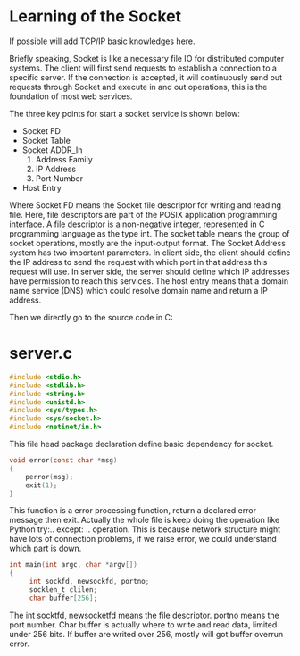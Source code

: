 # Learning of the Socket 
If possible will add TCP/IP basic knowledges here.

Briefly speaking, Socket is like a necessary file IO for distributed computer systems. The client will first send requests to establish a connection to a specific server. If the connection is accepted, it will continuously send out requests through Socket and execute in and out operations, this is the foundation of most web services.   

The  three key points for start a socket service is shown below:  
  + Socket FD
  + Socket Table
  + Socket ADDR_In 
      1. Address Family
      2. IP Address
      3. Port Number 
  + Host Entry  
 
Where Socket FD means the Socket file descriptor for writing and reading file. Here, file descriptors are part of the POSIX application programming interface. A file descriptor is a non-negative integer, represented in C programming language as the type int. The socket table means the group of socket operations, mostly are the input-output format. The Socket Address system has two important parameters.  In client side, the client should define the IP address to send the request with which port in that address this request will use. In server side, the server should define which IP addresses have permission to reach this services. The host entry means that a domain name service (DNS) which could resolve domain name and return a IP address. 

Then we directly go to the source code in C:
# server.c
```C
#include <stdio.h>
#include <stdlib.h>
#include <string.h>
#include <unistd.h>
#include <sys/types.h> 
#include <sys/socket.h>
#include <netinet/in.h>
```
This file head package declaration define basic dependency for socket.
```C
void error(const char *msg)
{
    perror(msg);
    exit(1);
}
```
This function is a error processing function, return a declared error message then exit. Actually the whole file is keep doing the operation like Python try:.. except: .. operation. This is because network structure might have lots of connection problems, if we raise error, we could understand which part is down. 

```C
int main(int argc, char *argv[])
{
     int sockfd, newsockfd, portno;
     socklen_t clilen;
     char buffer[256];
```

The int socktfd, newsocketfd means the file descriptor. portno means the port number. 
Char buffer is actually where to write and read data, limited under 256 bits. 
If buffer are writed over 256, mostly will got buffer overrun error. 




